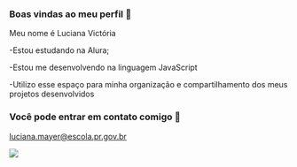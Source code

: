 ### Boas vindas ao meu perfil 👋

Meu nome é Luciana Victória

-Estou estudando na Alura; 

-Estou me desenvolvendo na linguagem JavaScript

-Utilizo esse espaço para minha organização e compartilhamento dos meus projetos desenvolvidos


### Você pode entrar em contato comigo 📧

luciana.mayer@escola.pr.gov.br

![](https://media.tenor.com/zpESrtIEfxIAAAAC/willy-wonka.gif)

